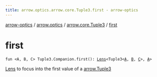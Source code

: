 ```yaml
---
title: arrow.optics.arrow.core.Tuple3.first - arrow-optics
---
```


[arrow-optics](../../index.html) / [arrow.optics](../index.html) / [arrow.core.Tuple3](index.html) / [first](./first.html)

# first

`fun <A, B, C> Tuple3.Companion.first(): `[`Lens`](../-lens.html)`<Tuple3<`[`A`](first.html#A)`, `[`B`](first.html#B)`, `[`C`](first.html#C)`>, `[`A`](first.html#A)`>`

[Lens](../-lens.html) to focus into the first value of a [arrow.Tuple3](#)

